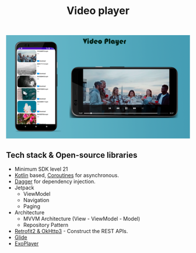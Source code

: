 <h1 align="center">Video player</h1>
<br>
<p align="center">
<img src="/preview/screen.png"/>
</p>

## Tech stack & Open-source libraries
- Minimum SDK level 21
- [Kotlin](https://kotlinlang.org/) based, [Coroutines](https://github.com/Kotlin/kotlinx.coroutines) for asynchronous.
- [Dagger](https://dagger.dev/dev-guide/) for dependency injection.
- Jetpack
  - ViewModel
  - Navigation
  - Paging
- Architecture
  - MVVM Architecture (View - ViewModel - Model)
  - Repository Pattern
- [Retrofit2 & OkHttp3](https://github.com/square/retrofit) - Construct the REST APIs.
- [Glide](https://github.com/bumptech/glide)
- [ExoPlayer](https://exoplayer.dev/)
